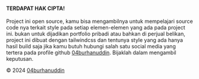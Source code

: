 #### **TERDAPAT HAK CIPTA!**

Project ini open source, kamu bisa mengambilnya untuk mempelajari source code nya terkait style pada setiap elemen-elemen yang ada pada project ini. bukan untuk dijadikan portfolio pribadi atau bahkan di perjual belikan, project ini dibuat dengan tailwindcss dan tentunya style yang ada hanya hasil build saja jika kamu butuh hubungi salah satu social media yang tertera pada profile github [04burhanuddin](https://github.com/04burhanuddin). Bijaklah dalam mengambil keputusan.

© 2024 [04burhanuddin](https://github.com/04burhanuddin)
